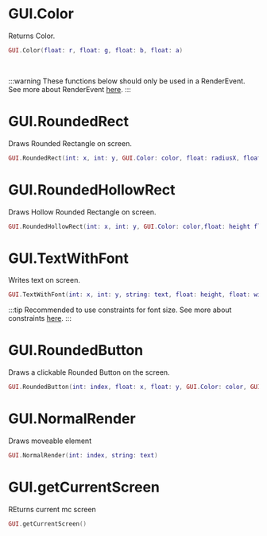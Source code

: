 # GUI.Color
Returns Color.
```lua
GUI.Color(float: r, float: g, float: b, float: a) 
```
<br/>

:::warning
These functions below should only be used in a RenderEvent. See more about RenderEvent [here](global.md).
:::

# GUI.RoundedRect
Draws Rounded Rectangle on screen.
```lua
GUI.RoundedRect(int: x, int: y, GUI.Color: color, float: radiusX, float: radiusY, float: height, float: width)
```

# GUI.RoundedHollowRect
Draws Hollow Rounded Rectangle on screen.
```lua
GUI.RoundedHollowRect(int: x, int: y, GUI.Color: color,float: height float: width, float: rounding, float: shadowSize)
```

# GUI.TextWithFont
Writes text on screen.
```lua
GUI.TextWithFont(int: x, int: y, string: text, float: height, float: width, float: fontSize) 
```
:::tip
Recommended to use constraints for font size. See more about constraints [here](constraints.md).
:::

# GUI.RoundedButton
Draws a clickable Rounded Button on the screen.
```lua
GUI.RoundedButton(int: index, float: x, float: y, GUI.Color: color, GUI.Color: textColor, string: text, float: width, float: height, float: radiusX, float: radiusY, bool: glow) → boolean  
```

# GUI.NormalRender
Draws moveable element 
```lua
GUI.NormalRender(int: index, string: text)
```

# GUI.getCurrentScreen
REturns current mc screen
```lua
GUI.getCurrentScreen()
```